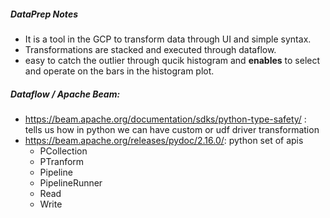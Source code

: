 ##### DataPrep Notes
* It is a tool in the GCP to transform data through UI and simple syntax.
* Transformations are stacked and executed through dataflow.
* easy to catch the outlier through qucik histogram and **enables** to select and operate on the bars in the histogram plot.

##### Dataflow / Apache Beam:
* https://beam.apache.org/documentation/sdks/python-type-safety/ : tells us how in python we can have custom or udf driver transformation
* https://beam.apache.org/releases/pydoc/2.16.0/: python set of apis
  * PCollection
  * PTranform
  * Pipeline
  * PipelineRunner
  * Read 
  * Write
